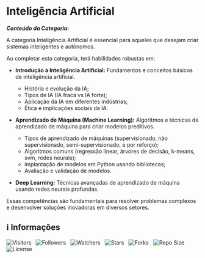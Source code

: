 <!-- Título -->
# Inteligência Artificial

***Conteúdo da Categoria:***

A categoria Inteligência Artificial é essencial para aqueles que desejam criar sistemas inteligentes e autônomos.

Ao completar esta categoria, terá habilidades robustas em:

* **Introdução à Inteligência Artificial:** Fundamentos e conceitos básicos de inteligência artificial.
  * História e evolução da IA;
  * Tipos de IA (IA fraca vs IA forte);
  * Aplicação da IA em diferentes indústrias;
  * Ética e implicações sociais da IA.

* **Aprendizado de Máquina (Machine Learning):** Algoritmos e técnicas de aprendizado de máquina para criar modelos preditivos.
  * Tipos de aprendizado de máquinas (supervisionado, não supervisionado, semi-supervisionado, e por reforço);
  * Algoritmos comuns (regressão linear, árvores de decisão, k-means, svm, redes neurais);
  * implantação de modelos em Python usando bibliotecas;
  * Avaliação e validação de modelos.

* **Deep Learning:** Técnicas avançadas de aprendizado de máquina usando redes neurais profundas.

Essas competências são fundamentais para resolver problemas complexos e desenvolver soluções inovadoras em diversos setores.

<!-- Informações -->
## &#8505; Informações

![Visitors](https://api.visitorbadge.io/api/visitors?path=Devsgeeknerd%2Fcat-int-art&label=Visitantes&labelColor=%23700070&labelStyle=none&countColor=%23000fff&style=plastic&color=%23ffffff "Total de Visitantes")
&nbsp;
![Followers](https://img.shields.io/github/followers/Devsgeeknerd?style=p&label=Seguidores&labelColor=800080&color=000fff "Total de Seguidores")
&nbsp;
![Watchers](https://img.shields.io/github/watchers/Devsgeeknerd/cat-int-art?style=p&label=Observadores&labelColor=800080&color=000fff "Total de Observadores")
&nbsp;
![Stars](https://img.shields.io/github/stars/Devsgeeknerd/cat-int-art?style=p&label=Estrelas&labelColor=800080&color=000fff "Total de Estrelas")
&nbsp;
![Forks](https://img.shields.io/github/forks/Devsgeeknerd/cat-int-art?style=p&label=Bifurcações&labelColor=800080&color=000fff "Total de Bifurcações")
&nbsp;
![Repo Size](https://img.shields.io/github/repo-size/Devsgeeknerd/cat-int-art?style=p&label=Tamanho&labelColor=800080&color=000fff "Tamanho do Repositório")
&nbsp;
![License](https://img.shields.io/github/license/Devsgeeknerd/cat-int-art?style=p&label=Licença&labelColor=800080&color=000fff "Licença do Repositório")
